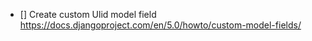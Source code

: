 - [] Create custom Ulid model field
    https://docs.djangoproject.com/en/5.0/howto/custom-model-fields/